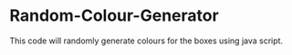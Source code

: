 # Random-Colour-Generator
This code will randomly generate colours for the boxes using java script.
